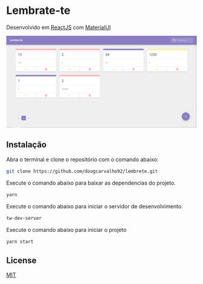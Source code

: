 # Lembrate-te

Desenvolvido em [ReactJS](https://pt-br.reactjs.org/) com [MaterialUI](http://material-ui.com/)

![](readme/tela.png)

## Instalação

Abra o terminal e clone o repositório com o comando abaixo:

```bash
git clone https://github.com/dougcarvalho92/lembrete.git
```
Execute o comando abaixo para baixar as dependencias do projeto.
```bash
yarn
```
Execute o comando abaixo para iniciar o servidor de desenvolvimento.
```bash
tw-dev-server
```
Execute o comando abaixo para iniciar o projeto
```bash
yarn start
```

## License
[MIT](https://choosealicense.com/licenses/mit/)